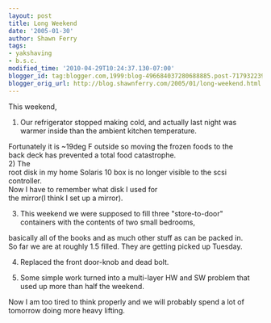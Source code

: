 ```yaml
---
layout: post
title: Long Weekend
date: '2005-01-30'
author: Shawn Ferry
tags:
- yakshaving
- b.s.c.
modified_time: '2010-04-29T10:24:37.130-07:00'
blogger_id: tag:blogger.com,1999:blog-496684037280688885.post-7179322399310120641
blogger_orig_url: http://blog.shawnferry.com/2005/01/long-weekend.html
---
```


This weekend,  
  
1) Our refrigerator stopped making cold, and actually last night was  
warmer inside than the ambient kitchen temperature.  
  
Fortunately it is ~19deg F outside so moving the frozen foods to the  
back deck has prevented a total food catastrophe.  
2) The  
root disk in my home Solaris 10 box is no longer visible to the scsi  
controller.  
Now I have to remember what disk I used for  
the mirror(I think I set up a mirror).  

3) This weekend we were supposed to fill three "store-to-door"  
containers with the contents of two small bedrooms,  
  
basically all of the books and as much other stuff as can be packed in.  
So far we are at roughly 1.5 filled. They are getting picked up Tuesday.  

4) Replaced the front door-knob and dead bolt.  

5) Some simple work turned into a multi-layer HW and SW problem that  
used up more than half the weekend.  

Now I am too tired to think properly and we will probably spend a lot of  
tomorrow doing more heavy lifting.  

